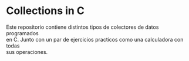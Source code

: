 # Collections in C
Este repositorio contiene distintos tipos de colectores de datos programados  
en C. Junto con un par de ejercicios practicos como una calculadora con todas  
sus operaciones.